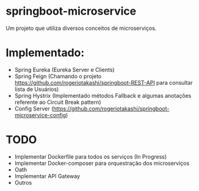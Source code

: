 # springboot-microservice

Um projeto que utiliza diversos conceitos de microserviços.


# Implementado:
- Spring Eureka (Eureka Server e  Clients)
- Spring Feign (Chamando o projeto https://github.com/rogeriotakashi/springboot-REST-API para consultar lista de Usuários)
- Spring Hystrix (Implementado métodos Fallback e algumas anotações referente ao Circuit Break pattern)
- Config Server (https://github.com/rogeriotakashi/springboot-microservice-config)


# TODO
- Implementar Dockerfile para todos os serviços (In Progress)
- Implementar Docker-composer para orquestração dos microserviços
- Oath
- Implementar API Gateway
- Outros

